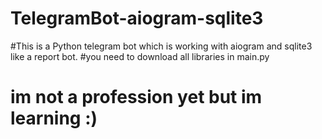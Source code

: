 # TelegramBot-aiogram-sqlite3
#This is a Python telegram bot which is working with aiogram and sqlite3 like a report bot.
#you need to download all libraries in main.py 
# im not a profession yet but im learning :)  
